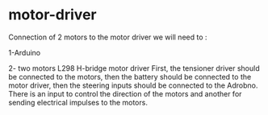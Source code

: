 # motor-driver
 Connection of 2 motors to the motor driver 
 we will need to :
 
1-Arduino

2- two motors
L298 H-bridge motor driver First, the tensioner driver should be connected to the motors, then the battery should be connected to the motor driver, then the steering inputs should be connected to the Adrobno. There is an input to control the direction of the motors and another for sending electrical impulses to the motors.
